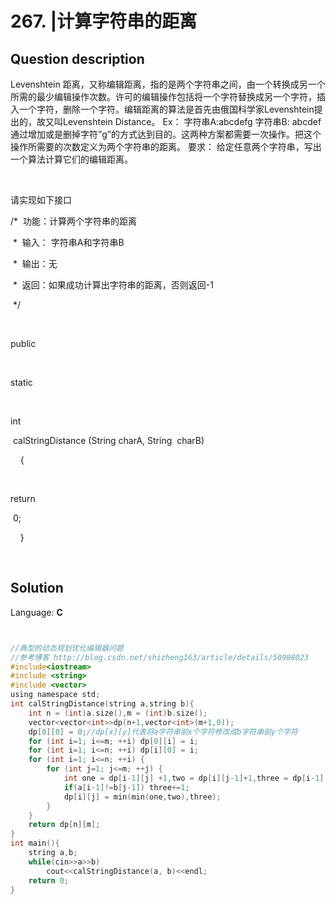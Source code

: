 # 267. |计算字符串的距离

## Question description


Levenshtein 距离，又称编辑距离，指的是两个字符串之间，由一个转换成另一个所需的最少编辑操作次数。许可的编辑操作包括将一个字符替换成另一个字符，插入一个字符，删除一个字符。编辑距离的算法是首先由俄国科学家Levenshtein提出的，故又叫Levenshtein Distance。
Ex：
字符串A:abcdefg
字符串B: abcdef
通过增加或是删掉字符”g”的方式达到目的。这两种方案都需要一次操作。把这个操作所需要的次数定义为两个字符串的距离。
要求：
给定任意两个字符串，写出一个算法计算它们的编辑距离。

 


请实现如下接口


/* 
功能：计算两个字符串的距离


 * 
输入：
字符串A和字符串B


 * 
输出：无


 * 
返回：如果成功计算出字符串的距离，否则返回-1


 */


    

public

 

static

 

int

 calStringDistance (String charA, String  charB)


    {


       

return

 0;


    }
 

 





## Solution

Language: **C**

```C


//典型的动态规划优化编辑器问题
//参考博客 http://blog.csdn.net/shizheng163/article/details/50988023
#include<iostream>
#include <string>
#include <vector>
using namespace std;
int calStringDistance(string a,string b){
    int n = (int)a.size(),m = (int)b.size();
    vector<vector<int>>dp(n+1,vector<int>(m+1,0));
    dp[0][0] = 0;//dp[x][y]代表将a字符串前x个字符修改成b字符串前y个字符
    for (int i=1; i<=m; ++i) dp[0][i] = i;
    for (int i=1; i<=n; ++i) dp[i][0] = i;
    for (int i=1; i<=n; ++i) {
        for (int j=1; j<=m; ++j) {
            int one = dp[i-1][j] +1,two = dp[i][j-1]+1,three = dp[i-1][j-1];
            if(a[i-1]!=b[j-1]) three+=1;
            dp[i][j] = min(min(one,two),three);
        }
    }
    return dp[n][m];
}
int main(){
    string a,b;
    while(cin>>a>>b)
        cout<<calStringDistance(a, b)<<endl;
    return 0;
}
```


